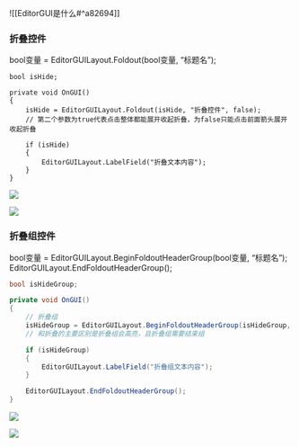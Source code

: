 ![[EditorGUI是什么#^a82694]]

### 折叠控件
bool变量 = EditorGUILayout.Foldout(bool变量, “标题名”);
```
bool isHide;

private void OnGUI()
{
    isHide = EditorGUILayout.Foldout(isHide, "折叠控件", false);
    // 第二个参数为true代表点击整体都能展开收起折叠，为false只能点击前面箭头展开收起折叠

    if (isHide)
    {
        EditorGUILayout.LabelField("折叠文本内容");
    }
}
```

![](https://linwentao785293209.github.io/images/%E7%BC%96%E8%BE%91%E5%99%A8%E6%8B%93%E5%B1%95/Unity/%E5%8E%9F%E7%94%9F%E7%BC%96%E8%BE%91%E5%99%A8%E6%8B%93%E5%B1%95/01.%E5%8E%9F%E7%94%9F%E7%BC%96%E8%BE%91%E5%99%A8%E6%8B%93%E5%B1%95%E5%9F%BA%E7%A1%80%E7%9F%A5%E8%AF%86/8.EditorGUI-%E6%8A%98%E5%8F%A0%E6%8A%98%E5%8F%A0%E7%BB%84/1.png)

![](https://linwentao785293209.github.io/images/%E7%BC%96%E8%BE%91%E5%99%A8%E6%8B%93%E5%B1%95/Unity/%E5%8E%9F%E7%94%9F%E7%BC%96%E8%BE%91%E5%99%A8%E6%8B%93%E5%B1%95/01.%E5%8E%9F%E7%94%9F%E7%BC%96%E8%BE%91%E5%99%A8%E6%8B%93%E5%B1%95%E5%9F%BA%E7%A1%80%E7%9F%A5%E8%AF%86/8.EditorGUI-%E6%8A%98%E5%8F%A0%E6%8A%98%E5%8F%A0%E7%BB%84/2.png)

### 折叠组控件
bool变量 = EditorGUILayout.BeginFoldoutHeaderGroup(bool变量, “标题名”);  
EditorGUILayout.EndFoldoutHeaderGroup();
```cs
bool isHideGroup;

private void OnGUI()
{
    // 折叠组
    isHideGroup = EditorGUILayout.BeginFoldoutHeaderGroup(isHideGroup, "折叠组控件");
    // 和折叠的主要区别是折叠组会高亮，且折叠组需要结束组

    if (isHideGroup)
    {
        EditorGUILayout.LabelField("折叠组文本内容");
    }

    EditorGUILayout.EndFoldoutHeaderGroup();
}
```

![](https://linwentao785293209.github.io/images/%E7%BC%96%E8%BE%91%E5%99%A8%E6%8B%93%E5%B1%95/Unity/%E5%8E%9F%E7%94%9F%E7%BC%96%E8%BE%91%E5%99%A8%E6%8B%93%E5%B1%95/01.%E5%8E%9F%E7%94%9F%E7%BC%96%E8%BE%91%E5%99%A8%E6%8B%93%E5%B1%95%E5%9F%BA%E7%A1%80%E7%9F%A5%E8%AF%86/8.EditorGUI-%E6%8A%98%E5%8F%A0%E6%8A%98%E5%8F%A0%E7%BB%84/3.png)

![](https://linwentao785293209.github.io/images/%E7%BC%96%E8%BE%91%E5%99%A8%E6%8B%93%E5%B1%95/Unity/%E5%8E%9F%E7%94%9F%E7%BC%96%E8%BE%91%E5%99%A8%E6%8B%93%E5%B1%95/01.%E5%8E%9F%E7%94%9F%E7%BC%96%E8%BE%91%E5%99%A8%E6%8B%93%E5%B1%95%E5%9F%BA%E7%A1%80%E7%9F%A5%E8%AF%86/8.EditorGUI-%E6%8A%98%E5%8F%A0%E6%8A%98%E5%8F%A0%E7%BB%84/4.png)

